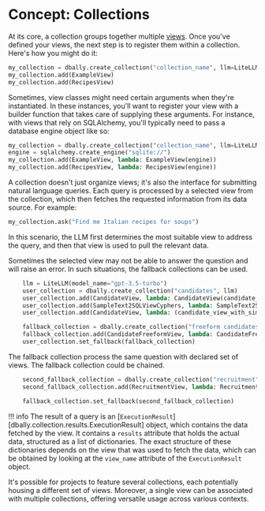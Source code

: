 # Concept: Collections

At its core, a collection groups together multiple [views](views.md). Once you've defined your views, the next step is to register them within a collection. Here's how you might do it:

```python
my_collection = dbally.create_collection("collection_name", llm=LiteLLM())
my_collection.add(ExampleView)
my_collection.add(RecipesView)
```

Sometimes, view classes might need certain arguments when they're instantiated. In these instances, you'll want to register your view with a builder function that takes care of supplying these arguments. For instance, with views that rely on SQLAlchemy, you'll typically need to pass a database engine object like so:

```python
my_collection = dbally.create_collection("collection_name", llm=LiteLLM())
engine = sqlalchemy.create_engine("sqlite://")
my_collection.add(ExampleView, lambda: ExampleView(engine))
my_collection.add(RecipesView, lambda: RecipesView(engine))
```

A collection doesn't just organize views; it's also the interface for submitting natural language queries. Each query is processed by a selected view from the collection, which then fetches the requested information from its data source. For example:

```python
my_collection.ask("Find me Italian recipes for soups")
```

In this scenario, the LLM first determines the most suitable view to address the query, and then that view is used to pull the relevant data.

Sometimes the selected view may not be able to answer the question and will raise an error. In such situations, the fallback collections can be used.
```python
    llm = LiteLLM(model_name="gpt-3.5-turbo")
    user_collection = dbally.create_collection("candidates", llm)
    user_collection.add(CandidateView, lambda: CandidateView(candidate_view_with_similarity_store.engine))
    user_collection.add(SampleText2SQLViewCyphers, lambda: SampleText2SQLViewCyphers(create_freeform_memory_engine()))
    user_collection.add(CandidateView, lambda: (candidate_view_with_similarity_store.engine))

    fallback_collection = dbally.create_collection("freeform candidates", llm)
    fallback_collection.add(CandidateFreeformView, lambda: CandidateFreeformView(candidates_freeform.engine))
    user_collection.set_fallback(fallback_collection)
```
The fallback collection process the same question with declared set of views. The fallback collection could be chained.

```python
    second_fallback_collection = dbally.create_collection("recruitment", llm)
    second_fallback_collection.add(RecruitmentView, lambda: RecruitmentView(recruiting_engine))

    fallback_collection.set_fallback(second_fallback_collection)

```




!!! info
    The result of a query is an [`ExecutionResult`][dbally.collection.results.ExecutionResult] object, which contains the data fetched by the view. It contains a `results` attribute that holds the actual data, structured as a list of dictionaries. The exact structure of these dictionaries depends on the view that was used to fetch the data, which can be obtained by looking at the `view_name` attribute of the `ExecutionResult` object.

It's possible for projects to feature several collections, each potentially housing a different set of views. Moreover, a single view can be associated with multiple collections, offering versatile usage across various contexts.
